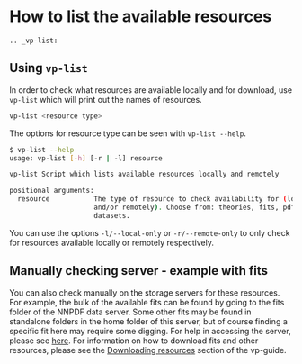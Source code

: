 # How to list the available resources

```{eval-rst}
.. _vp-list:
```

## Using `vp-list`

In order to check what resources are available locally and for download, use
`vp-list` which will print out the names of resources.

```bash
vp-list <resource type>
```

The options for resource type can be seen with `vp-list --help`.

```bash
$ vp-list --help
usage: vp-list [-h] [-r | -l] resource

vp-list Script which lists available resources locally and remotely

positional arguments:
  resource           The type of resource to check availability for (locally
                     and/or remotely). Choose from: theories, fits, pdfs,
                     datasets.

```

You can use the options `-l/--local-only` or `-r/--remote-only` to only check
for resources available locally or remotely respectively.

## Manually checking server - example with fits

You can also check manually on the storage servers for these resources. For example,
the bulk of the available fits can be found by going to the fits folder of the
NNPDF data server. Some other fits may be found in standalone folders in the home
folder of this server, but of course finding a specific fit here may require some
digging. For help in accessing the server,
please see [here](NNPDF-server). For information on how to download fits and
other resources,
please see the [Downloading resources](download) section of the vp-guide.